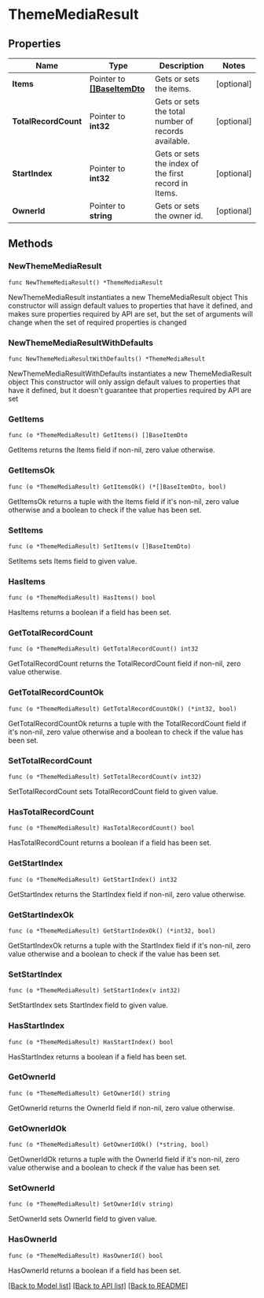 # ThemeMediaResult

## Properties

Name | Type | Description | Notes
------------ | ------------- | ------------- | -------------
**Items** | Pointer to [**[]BaseItemDto**](BaseItemDto.md) | Gets or sets the items. | [optional] 
**TotalRecordCount** | Pointer to **int32** | Gets or sets the total number of records available. | [optional] 
**StartIndex** | Pointer to **int32** | Gets or sets the index of the first record in Items. | [optional] 
**OwnerId** | Pointer to **string** | Gets or sets the owner id. | [optional] 

## Methods

### NewThemeMediaResult

`func NewThemeMediaResult() *ThemeMediaResult`

NewThemeMediaResult instantiates a new ThemeMediaResult object
This constructor will assign default values to properties that have it defined,
and makes sure properties required by API are set, but the set of arguments
will change when the set of required properties is changed

### NewThemeMediaResultWithDefaults

`func NewThemeMediaResultWithDefaults() *ThemeMediaResult`

NewThemeMediaResultWithDefaults instantiates a new ThemeMediaResult object
This constructor will only assign default values to properties that have it defined,
but it doesn't guarantee that properties required by API are set

### GetItems

`func (o *ThemeMediaResult) GetItems() []BaseItemDto`

GetItems returns the Items field if non-nil, zero value otherwise.

### GetItemsOk

`func (o *ThemeMediaResult) GetItemsOk() (*[]BaseItemDto, bool)`

GetItemsOk returns a tuple with the Items field if it's non-nil, zero value otherwise
and a boolean to check if the value has been set.

### SetItems

`func (o *ThemeMediaResult) SetItems(v []BaseItemDto)`

SetItems sets Items field to given value.

### HasItems

`func (o *ThemeMediaResult) HasItems() bool`

HasItems returns a boolean if a field has been set.

### GetTotalRecordCount

`func (o *ThemeMediaResult) GetTotalRecordCount() int32`

GetTotalRecordCount returns the TotalRecordCount field if non-nil, zero value otherwise.

### GetTotalRecordCountOk

`func (o *ThemeMediaResult) GetTotalRecordCountOk() (*int32, bool)`

GetTotalRecordCountOk returns a tuple with the TotalRecordCount field if it's non-nil, zero value otherwise
and a boolean to check if the value has been set.

### SetTotalRecordCount

`func (o *ThemeMediaResult) SetTotalRecordCount(v int32)`

SetTotalRecordCount sets TotalRecordCount field to given value.

### HasTotalRecordCount

`func (o *ThemeMediaResult) HasTotalRecordCount() bool`

HasTotalRecordCount returns a boolean if a field has been set.

### GetStartIndex

`func (o *ThemeMediaResult) GetStartIndex() int32`

GetStartIndex returns the StartIndex field if non-nil, zero value otherwise.

### GetStartIndexOk

`func (o *ThemeMediaResult) GetStartIndexOk() (*int32, bool)`

GetStartIndexOk returns a tuple with the StartIndex field if it's non-nil, zero value otherwise
and a boolean to check if the value has been set.

### SetStartIndex

`func (o *ThemeMediaResult) SetStartIndex(v int32)`

SetStartIndex sets StartIndex field to given value.

### HasStartIndex

`func (o *ThemeMediaResult) HasStartIndex() bool`

HasStartIndex returns a boolean if a field has been set.

### GetOwnerId

`func (o *ThemeMediaResult) GetOwnerId() string`

GetOwnerId returns the OwnerId field if non-nil, zero value otherwise.

### GetOwnerIdOk

`func (o *ThemeMediaResult) GetOwnerIdOk() (*string, bool)`

GetOwnerIdOk returns a tuple with the OwnerId field if it's non-nil, zero value otherwise
and a boolean to check if the value has been set.

### SetOwnerId

`func (o *ThemeMediaResult) SetOwnerId(v string)`

SetOwnerId sets OwnerId field to given value.

### HasOwnerId

`func (o *ThemeMediaResult) HasOwnerId() bool`

HasOwnerId returns a boolean if a field has been set.


[[Back to Model list]](../README.md#documentation-for-models) [[Back to API list]](../README.md#documentation-for-api-endpoints) [[Back to README]](../README.md)


